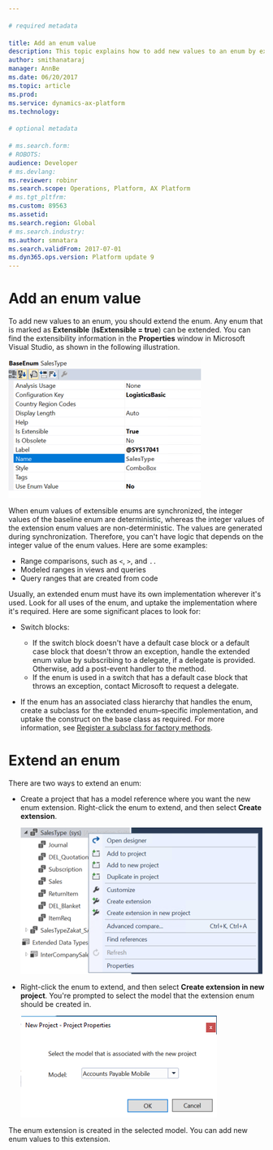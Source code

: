 ```yaml
---

# required metadata

title: Add an enum value
description: This topic explains how to add new values to an enum by extending the enum.
author: smithanataraj
manager: AnnBe
ms.date: 06/20/2017
ms.topic: article
ms.prod: 
ms.service: dynamics-ax-platform
ms.technology: 

# optional metadata

# ms.search.form: 
# ROBOTS: 
audience: Developer
# ms.devlang: 
ms.reviewer: robinr
ms.search.scope: Operations, Platform, AX Platform
# ms.tgt_pltfrm: 
ms.custom: 89563
ms.assetid: 
ms.search.region: Global
# ms.search.industry: 
ms.author: smnatara
ms.search.validFrom: 2017-07-01
ms.dyn365.ops.version: Platform update 9
---
```


# Add an enum value

To add new values to an enum, you should extend the enum. Any enum that is marked as **Extensible** (**IsExtensible = true**) can be extended. You can find the extensibility information in the **Properties** window in Microsoft Visual Studio, as shown in the following illustration.

![Extensible enum](media/AddEnum01.png)

When enum values of extensible enums are synchronized, the integer values of the baseline enum are deterministic, whereas the integer values of the extension enum values are non-deterministic. The values are generated during synchronization. Therefore, you can't have logic that depends on the integer value of the enum values. Here are some examples:

+ Range comparisons, such as `<`, `>`, and `..`
+ Modeled ranges in views and queries
+ Query ranges that are created from code 

Usually, an extended enum must have its own implementation wherever it's used. Look for all uses of the enum, and uptake the implementation where it's required. Here are some significant places to look for:

+ Switch blocks:

    - If the switch block doesn't have a default case block or a default case block that doesn't throw an exception, handle the extended enum value by subscribing to a delegate, if a delegate is provided. Otherwise, add a post-event handler to the method. 
    - If the enum is used in a switch that has a default case block that throws an exception, contact Microsoft to request a delegate.

+ If the enum has an associated class hierarchy that handles the enum, create a subclass for the extended enum–specific implementation, and uptake the construct on the base class as required. For more information, see [Register a subclass for factory methods](register-subclass-factory-methods.md).
	
# Extend an enum

There are two ways to extend an enum:

+ Create a project that has a model reference where you want the new enum extension. Right-click the enum to extend, and then select **Create extension**.

    ![Create an extension enum (method 1)](media/AddEnum02.png)

+ Right-click the enum to extend, and then select **Create extension in new project**. You're prompted to select the model that the extension enum should be created in.
		
    ![Create an extension enum (method 2)](media/AddEnum03.png)
		
The enum extension is created in the selected model. You can add new enum values to this extension.
